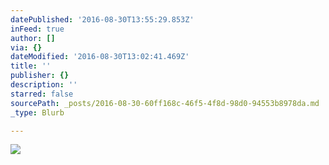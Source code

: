 ```yaml
---
datePublished: '2016-08-30T13:55:29.853Z'
inFeed: true
author: []
via: {}
dateModified: '2016-08-30T13:02:41.469Z'
title: ''
publisher: {}
description: ''
starred: false
sourcePath: _posts/2016-08-30-60ff168c-46f5-4f8d-98d0-94553b8978da.md
_type: Blurb

---
```

![](https://the-grid-user-content.s3-us-west-2.amazonaws.com/b7879624-a7f1-4c2d-8e0d-60f89be61350.jpg)